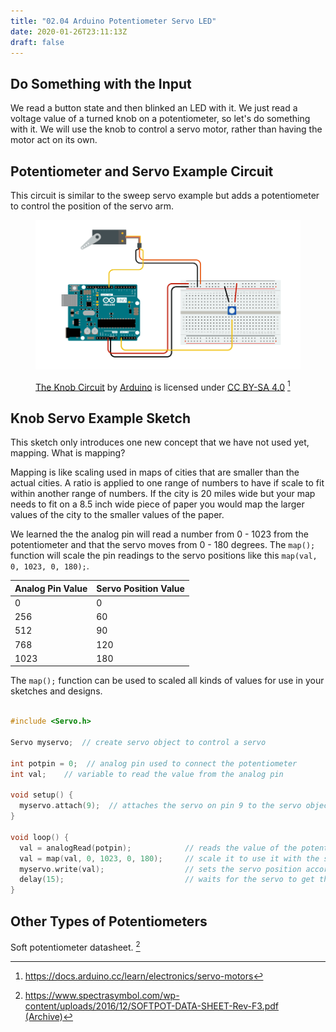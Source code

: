 ```yaml
---
title: "02.04 Arduino Potentiometer Servo LED"
date: 2020-01-26T23:11:13Z
draft: false
---
```


## Do Something with the Input

We read a button state and then blinked an LED with it. We just read a voltage value of a turned knob on a potentiometer, so let's do something with it. We will use the knob to control a servo motor, rather than having the motor act on its own.

## Potentiometer and Servo Example Circuit

This circuit is similar to the sweep servo example but adds a potentiometer to control the position of the servo arm.

<figure>

[![Servo Knob Circuit Example](servo-knob-circuit-from-arduino-docs.png)](servo-knob-circuit-from-arduino-docs.png)

<figcaption>

[The Knob Circuit](https://docs.arduino.cc/learn/electronics/servo-motors) by [Arduino](https://www.arduino.cc/) is licensed under [CC BY-SA 4.0](https://creativecommons.org/licenses/by-sa/4.0/) [^1]

</figcaption>
</figure>

## Knob Servo Example Sketch

This sketch only introduces one new concept that we have not used yet, mapping. What is mapping?

Mapping is like scaling used in maps of cities that are smaller than the actual cities. A ratio is applied to one range of numbers to have if scale to fit within another range of numbers. If the city is 20 miles wide but your map needs to fit on a 8.5 inch wide piece of paper you would map the larger values of the city to the smaller values of the paper.

We learned the the analog pin will read a number from 0 - 1023 from the potentiometer and that the servo moves from 0 - 180 degrees. The `map();` function will scale the pin readings to the servo positions like this `map(val, 0, 1023, 0, 180);`.

| Analog Pin Value | Servo Position Value |
| ---------------- | -------------------- |
| 0                | 0                    |
| 256              | 60                   |
| 512              | 90                   |
| 768              | 120                  |
| 1023             | 180                  |

The `map();` function can be used to scaled all kinds of values for use in your sketches and designs.

```C

#include <Servo.h>

Servo myservo;  // create servo object to control a servo

int potpin = 0;  // analog pin used to connect the potentiometer
int val;    // variable to read the value from the analog pin

void setup() {
  myservo.attach(9);  // attaches the servo on pin 9 to the servo object
}

void loop() {
  val = analogRead(potpin);            // reads the value of the potentiometer (value between 0 and 1023)
  val = map(val, 0, 1023, 0, 180);     // scale it to use it with the servo (value between 0 and 180)
  myservo.write(val);                  // sets the servo position according to the scaled value
  delay(15);                           // waits for the servo to get there
}

```

## Other Types of Potentiometers

Soft potentiometer datasheet. [^2]

[^1]: https://docs.arduino.cc/learn/electronics/servo-motors
[^2]: https://www.spectrasymbol.com/wp-content/uploads/2016/12/SOFTPOT-DATA-SHEET-Rev-F3.pdf [(Archive)](SOFTPOT-DATA-SHEET-Rev-F3.pdf)
